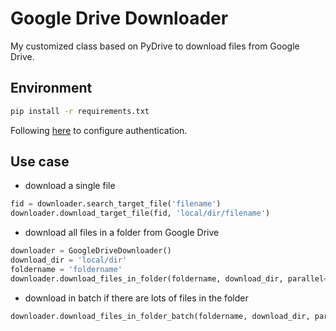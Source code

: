 # Google Drive Downloader

My customized class based on PyDrive to download files from Google Drive.

## Environment

```bash
pip install -r requirements.txt
```

Following [here](https://pythonhosted.org/PyDrive/quickstart.html) to configure authentication.

## Use case

* download a single file
  
```python
fid = downloader.search_target_file('filename')
downloader.download_target_file(fid, 'local/dir/filename')
```

* download all files in a folder from Google Drive

```python
downloader = GoogleDriveDownloader()
download_dir = 'local/dir'
foldername = 'foldername'
downloader.download_files_in_folder(foldername, download_dir, parallel=True)
```

* download in batch if there are lots of files in the folder

```python
downloader.download_files_in_folder_batch(foldername, download_dir, parallel=True)
```
